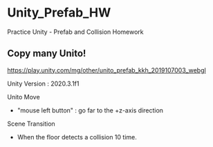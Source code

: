 # Unity_Prefab_HW
Practice Unity - Prefab and Collision Homework 


## Copy many Unito!
https://play.unity.com/mg/other/unito_prefab_kkh_2019107003_webgl

Unity Version : 2020.3.1f1

Unito Move
- "mouse left button" : go far to the +z-axis direction

Scene Transition
- When the floor detects a collision 10 time.
